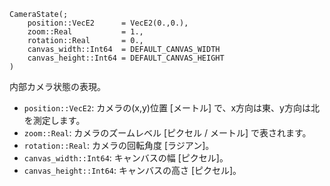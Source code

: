 ```
CameraState(;
    position::VecE2      = VecE2(0.,0.),
    zoom::Real           = 1.,
    rotation::Real       = 0.,
    canvas_width::Int64  = DEFAULT_CANVAS_WIDTH
    canvas_height::Int64 = DEFAULT_CANVAS_HEIGHT
)
```

内部カメラ状態の表現。

  * `position::VecE2`: カメラの(x,y)位置 [メートル] で、x方向は東、y方向は北を測定します。
  * `zoom::Real`: カメラのズームレベル [ピクセル / メートル] で表されます。
  * `rotation::Real`: カメラの回転角度 [ラジアン]。
  * `canvas_width::Int64`: キャンバスの幅 [ピクセル]。
  * `canvas_height::Int64`: キャンバスの高さ [ピクセル]。
